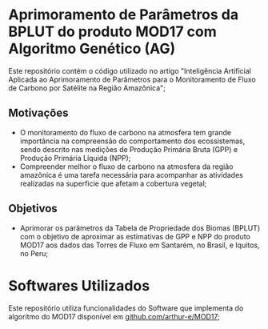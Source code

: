 # Aprimoramento de Parâmetros da BPLUT do produto MOD17 com Algoritmo Genético (AG)

Este repositório contém o código utilizado no artigo "Inteligência Artificial Aplicada ao Aprimoramento de Parâmetros para o Monitoramento de Fluxo de Carbono por Satélite na Região Amazônica";

## Motivações
- O monitoramento do fluxo de carbono na atmosfera tem grande importância na compreensão do comportamento dos ecossistemas, sendo descrito nas medições de Produção Primária Bruta (GPP) e Produção Primária Líquida (NPP);
- Compreender melhor o fluxo de carbono na atmosfera da região amazônica é uma tarefa necessária para acompanhar as atividades realizadas na superficie que afetam a cobertura vegetal;

## Objetivos
- Aprimorar os parâmetros da Tabela de Propriedade dos Biomas (BPLUT) com o objetivo de aproximar as estimativas de GPP e NPP do produto MOD17 aos dados das Torres de Fluxo em Santarém, no Brasil, e Iquitos, no Peru;

# Softwares Utilizados

Este repositório utiliza funcionalidades do Software que implementa do algoritmo do MOD17 disponível em [github.com/arthur-e/MOD17](https://github.com/arthur-e/MOD17);
